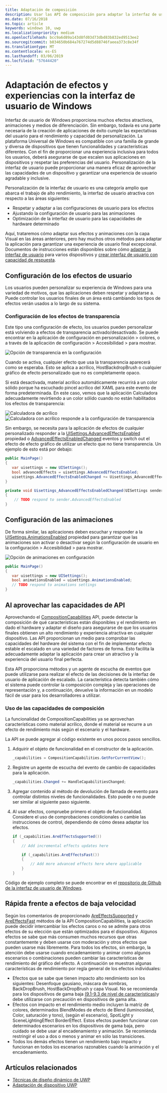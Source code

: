 ```yaml
---
title: Adaptación de composición
description: Usar las API de composición para adaptar la interfaz de usuario y optimizar el rendimiento para dar cabida a la configuración de usuario y las características del dispositivo.
ms.date: 07/16/2018
ms.topic: article
keywords: windows 10, uwp
ms.localizationpriority: medium
ms.openlocfilehash: bcc9a6d89a143d8fd03d73dbd83b832ed9513ee2
ms.sourcegitcommit: b034650b684a767274d5d88746faeea373c8e34f
ms.translationtype: MT
ms.contentlocale: es-ES
ms.lasthandoff: 03/06/2019
ms.locfileid: "57644420"
---
```

# <a name="tailoring-effects--experiences-using-windows-ui"></a>Adaptación de efectos y experiencias con la interfaz de usuario de Windows

Interfaz de usuario de Windows proporciona muchos efectos atractivos, animaciones y medios de diferenciación. Sin embargo, todavía es una parte necesaria de la creación de aplicaciones de éxito cumple las expectativas del usuario para el rendimiento y capacidad de personalización. La plataforma Universal de Windows es compatible con una familia de grande y diversa de dispositivos que tienen funcionalidades y características diferentes. Con el fin de proporcionar una experiencia inclusiva para todos los usuarios, deberá asegurarse de que escalen sus aplicaciones en dispositivos y respetar las preferencias del usuario. Personalización de la interfaz de usuario puede proporcionar una manera eficaz de aprovechar las capacidades de un dispositivo y garantizar una experiencia de usuario agradable y inclusive.

Personalización de la interfaz de usuario es una categoría amplio que abarca el trabajo de alto rendimiento, la interfaz de usuario atractiva con respecto a las áreas siguientes:

- Respetar y adaptar a las configuraciones de usuario para los efectos
- Ajustando la configuración de usuario para las animaciones
- Optimización de la interfaz de usuario para las capacidades de hardware determinado

Aquí, trataremos cómo adaptar sus efectos y animaciones con la capa Visual en las áreas anteriores, pero hay muchos otros métodos para adaptar la aplicación para garantizar una experiencia de usuario final excepcional. Documentos de instrucciones están disponibles sobre cómo [adaptar la interfaz de usuario](/windows/uwp/design/layout/screen-sizes-and-breakpoints-for-responsive-design) para varios dispositivos y [crear interfaz de usuario con capacidad de respuesta](/windows/uwp/design/layout/responsive-design).

## <a name="user-effects-settings"></a>Configuración de los efectos de usuario

Los usuarios pueden personalizar su experiencia de Windows para una variedad de motivos, que las aplicaciones deben respetar y adaptarse a. Puede controlar los usuarios finales de un área está cambiando los tipos de efectos verán usados a lo largo de su sistema.

### <a name="transparency-effects-settings"></a>Configuración de los efectos de transparencia

Este tipo una configuración de efecto, los usuarios pueden personalizar está volviendo a efectos de transparencia activado/desactivado. Se puede encontrar en la aplicación de configuración en personalización > colores, o a través de la aplicación de configuración > Accesibilidad > para mostrar.

![Opción de transparencia en la configuración](images/tailoring-transparency-setting.png)

Cuando se activa, cualquier efecto que usa la transparencia aparecerá como se esperaba. Esto se aplica a acrílico, HostBackdropBrush o cualquier gráfico de efecto personalizado que no es completamente opaco.

Si está desactivada, material acrílico automáticamente recurrirá a un color sólido porque ha escuchado pincel acrílico del XAML para este evento de forma predeterminada. En este caso, vemos que la aplicación Calculadora adecuadamente revirtiendo a un color sólido cuando no están habilitados los efectos de transparencia:

![Calculadora de acrílico](images/tailoring-acrylic.png)
![Calculadora con acrílico responde a la configuración de transparencia](images/tailoring-acrylic-fallback.png)

Sin embargo, se necesita para la aplicación de efectos de cualquier personalizado responder a la [UISettings.AdvancedEffectsEnabled](https://docs.microsoft.com/uwp/api/windows.ui.viewmanagement.uisettings.advancedeffectsenabledchanged) propiedad o [AdvancedEffectsEnabledChanged](https://docs.microsoft.com/uwp/api/windows.ui.viewmanagement.uisettings.advancedeffectsenabledchanged) eventos y switch out el efecto de efecto gráfico de utilizar un efecto que no tiene transparencia. Un ejemplo de esto está por debajo:

```cs
public MainPage()
{
   var uisettings = new UISettings();
   bool advancedEffects = uisettings.AdvancedEffectsEnabled;
   uisettings.AdvancedEffectsEnabledChanged += Uisettings_AdvancedEffectsEnabledChanged;
}

private void Uisettings_AdvancedEffectsEnabledChanged(UISettings sender, object args)
{
    // TODO respond to sender.AdvancedEffectsEnabled
}
```

## <a name="animations-settings"></a>Configuración de las animaciones

De forma similar, las aplicaciones deben escuchar y responder a la [UISettings.AnimationsEnabled](https://docs.microsoft.com/uwp/api/windows.ui.viewmanagement.uisettings.animationsenabled) propiedad para garantizar que las animaciones son activar o desactivar según la configuración de usuario en la configuración > Accesibilidad > para mostrar.

![Opción de animaciones en configuración](images/tailoring-animations-setting.png)

```cs
public MainPage()
{
   var uisettings = new UISettings();
   bool animationsEnabled = uisettings.AnimationsEnabled;
   // TODO respond to animations settings
}

```

## <a name="leveraging-the-capabilities-api"></a>Al aprovechar las capacidades de API

Aprovechando el [CompositionCapabilities](/uwp/api/windows.ui.composition.compositioncapabilities) API, puede detectar la composición de qué características están disponibles y el rendimiento en dado el hardware y adaptar el diseño para asegurarse de que los usuarios finales obtienen un alto rendimiento y experiencia atractiva en cualquier dispositivo. Las API proporcionan un medio para comprobar las capacidades del hardware del sistema con el fin de implementar efecto estable el escalado en una variedad de factores de forma. Esto facilita la adecuadamente adaptar la aplicación para crear un atractivo y la experiencia del usuario final perfecta.

Esta API proporciona métodos y un agente de escucha de eventos que puede utilizarse para realizar el efecto de las decisiones de la interfaz de usuario de aplicación de escalado. La característica detecta también cómo el sistema puede controlar la composición compleja y las operaciones de representación y, a continuación, devuelve la información en un modelo fácil de usar para los desarrolladores a utilizar.

### <a name="using-composition-capabilities"></a>Uso de las capacidades de composición

La funcionalidad de CompositionCapabilities ya se aprovechan características como material acrílico, donde el material se recurre a un efecto de rendimiento más según el escenario y el hardware.

La API se puede agregar al código existente en unos pocos pasos sencillos.

1. Adquirir el objeto de funcionalidad en el constructor de la aplicación.

    ```cs
    _capabilities = CompositionCapabilities.GetForCurrentView();
    ```

1. Registre un agente de escucha del evento de cambio de capacidades para la aplicación.

    ```cs
    _capabilities.Changed += HandleCapabilitiesChanged;
    ```

1. Agregar contenido al método de devolución de llamada de evento para controlar distintos niveles de funcionalidades. Esto puede o no puede ser similar al siguiente paso siguiente.
1. Al usar efectos, compruebe primero el objeto de funcionalidad. Considere el uso de comprobaciones condicionales o cambie las instrucciones de control, dependiendo de cómo desea adaptar los efectos.

    ```cs
    if (_capabilities.AreEffectsSupported())
    {
        // Add incremental effects updates here

        if (_capabilities.AreEffectsFast())
        {
            // Add more advanced effects here where applicable
        }
    }
    ```

Código de ejemplo completo se puede encontrar en el [repositorio de Github de la interfaz de usuario de Windows](https://github.com/Microsoft/WindowsUIDevLabs/tree/master/SampleGallery/Samples/SDK%2015063/CompCapabilities).

## <a name="fast-vs-slow-effects"></a>Rápida frente a efectos de baja velocidad

Según los comentarios de proporcionado [AreEffectsSupported](/uwp/api/windows.ui.composition.compositioncapabilities.areeffectssupported) y [AreEffectsFast](/uwp/api/windows.ui.composition.compositioncapabilities.areeffectsfast) métodos de la API CompositionCapabilities, la aplicación puede decidir intercambiar los efectos caros o no se admite para otros efectos de su elección que están optimizados para el dispositivo. Algunos efectos se sabe que más consumen muchos recursos que otras constantemente y deben usarse con moderación y otros efectos que pueden usarse más libremente. Para todos los efectos, sin embargo, la atención debe usarse cuando encadenamiento y animar como algunos escenarios o combinaciones pueden cambiar las características de rendimiento del gráfico del efecto. A continuación se muestran algunas características de rendimiento por regla general de los efectos individuales:

- Efectos que se sabe que tienen impacto alto rendimiento son los siguientes: Desenfoque gausiano, máscara de sombras, BackDropBrush, HostBackDropBrush y capa Visual. No se recomienda para los dispositivos de gama baja [(9.1-9.3 de nivel de características)](https://msdn.microsoft.com/library/windows/desktop/ff476876(v=vs.85).aspx)y debe utilizarse con precaución en dispositivos de gama alta.
- Efectos con impacto en el rendimiento medio incluyen la matriz de colores, determinados BlendModes de efecto de Blend (luminosidad, Color, saturación y tono), (según el escenario), SpotLight y SceneLightingEffect BorderEffect. Estos efectos pueden funcionar con determinados escenarios en los dispositivos de gama baja, pero cuidado se debe usar al encadenamiento y animación. Se recomienda restringir el uso a dos o menos y animar en sólo las transiciones.
- Todos los demás efectos tienen un rendimiento bajo impacto y funcionan en todos los escenarios razonables cuando la animación y el encadenamiento.

## <a name="related-articles"></a>Artículos relacionados

- [Técnicas de diseño dinámico de UWP](https://docs.microsoft.com/windows/uwp/design/layout/responsive-design)
- [Adaptación de dispositivo UWP](https://docs.microsoft.com/windows/uwp/design/layout/screen-sizes-and-breakpoints-for-responsive-design)
